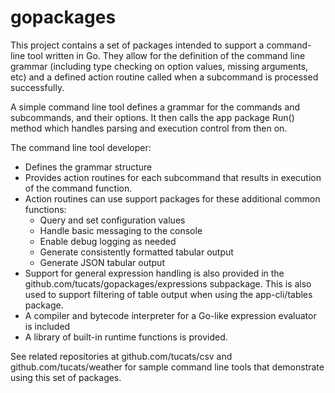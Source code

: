 # gopackages

This project contains a set of packages intended to support a command-line tool written in Go.
They allow for the definition of the command line grammar (including type checking on option
values, missing arguments, etc) and a defined action routine called when a subcommand is
processed successfully.

A simple command line tool defines a grammar for the commands and subcommands, and their
options. It then calls the app package Run() method which handles parsing and execution
control from then on.

The command line tool developer:

* Defines the grammar structure
* Provides action routines for each subcommand that results in execution of the command function.
* Action routines can use support packages for these additional common functions:
  * Query and set configuration values
  * Handle basic messaging to the console
  * Enable debug logging as needed
  * Generate consistently formatted tabular output
  * Generate JSON tabular output
* Support for general expression handling is also provided in the github.com/tucats/gopackages/expressions subpackage.
This is also used to support filtering of table output when using the app-cli/tables package.
* A compiler and bytecode interpreter for a Go-like expression evaluator is included
* A library of built-in runtime functions is provided.

See related repositories at github.com/tucats/csv and github.com/tucats/weather for sample
command line tools that demonstrate using this set of packages.
